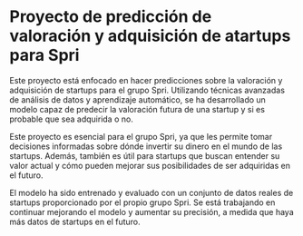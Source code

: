 # Proyecto de predicción de valoración y adquisición de atartups para Spri
Este proyecto está enfocado en hacer predicciones sobre la valoración y adquisición de startups para el grupo Spri. Utilizando técnicas avanzadas de análisis de datos y aprendizaje automático, se ha desarrollado un modelo capaz de predecir la valoración futura de una startup y si es probable que sea adquirida o no.

Este proyecto es esencial para el grupo Spri, ya que les permite tomar decisiones informadas sobre dónde invertir su dinero en el mundo de las startups. Además, también es útil para startups que buscan entender su valor actual y cómo pueden mejorar sus posibilidades de ser adquiridas en el futuro.

El modelo ha sido entrenado y evaluado con un conjunto de datos reales de startups proporcionado por el propio grupo Spri. Se está trabajando en continuar mejorando el modelo y aumentar su precisión, a medida que haya más datos de startups en el futuro. 
